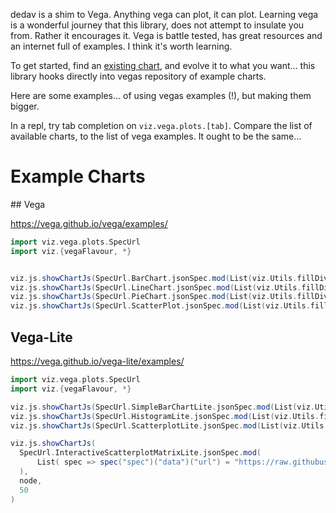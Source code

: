 dedav is a shim to Vega. Anything vega can plot, it can plot. Learning vega is a wonderful journey that this library, does not attempt to insulate you from. Rather it encourages it. Vega is battle tested, has great resources and an internet full of examples. I think it's worth learning.

To get started, find an [existing chart](https://vega.github.io/vega/examples/), and evolve it to what you want... this library hooks directly into vegas repository of example charts.

Here are some examples... of using vegas examples (!), but making them bigger.

In a repl, try tab completion on `viz.vega.plots.[tab]`. Compare the list of available charts, to the list of vega examples. It ought to be the same...

# Example Charts
## Vega

https://vega.github.io/vega/examples/

```scala mdoc:js
import viz.vega.plots.SpecUrl
import viz.{vegaFlavour, *}


viz.js.showChartJs(SpecUrl.BarChart.jsonSpec.mod(List(viz.Utils.fillDiv)), node, 50)
viz.js.showChartJs(SpecUrl.LineChart.jsonSpec.mod(List(viz.Utils.fillDiv)), node, 50)
viz.js.showChartJs(SpecUrl.PieChart.jsonSpec.mod(List(viz.Utils.fillDiv)), node, 50)
viz.js.showChartJs(SpecUrl.ScatterPlot.jsonSpec.mod(List(viz.Utils.fillDiv, viz.Utils.fixDefaultDataUrl)), node, 50)
```

## Vega-Lite
https://vega.github.io/vega-lite/examples/

```scala mdoc:js
import viz.vega.plots.SpecUrl
import viz.{vegaFlavour, *}

viz.js.showChartJs(SpecUrl.SimpleBarChartLite.jsonSpec.mod(List(viz.Utils.fillDiv)), node, 50)
viz.js.showChartJs(SpecUrl.HistogramLite.jsonSpec.mod(List(viz.Utils.fillDiv, viz.Utils.fixDefaultDataUrl)), node, 50)
viz.js.showChartJs(SpecUrl.ScatterplotLite.jsonSpec.mod(List(viz.Utils.fillDiv, viz.Utils.fixDefaultDataUrl)), node, 50)

viz.js.showChartJs(
  SpecUrl.InteractiveScatterplotMatrixLite.jsonSpec.mod(
      List( spec => spec("spec")("data")("url") = "https://raw.githubusercontent.com/vega/vega/main/docs/data/cars.json" )
  ),
  node,
  50
)
```